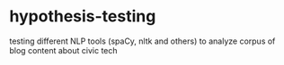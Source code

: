 # hypothesis-testing
testing different NLP tools (spaCy, nltk and others) to analyze corpus of blog content about civic tech
